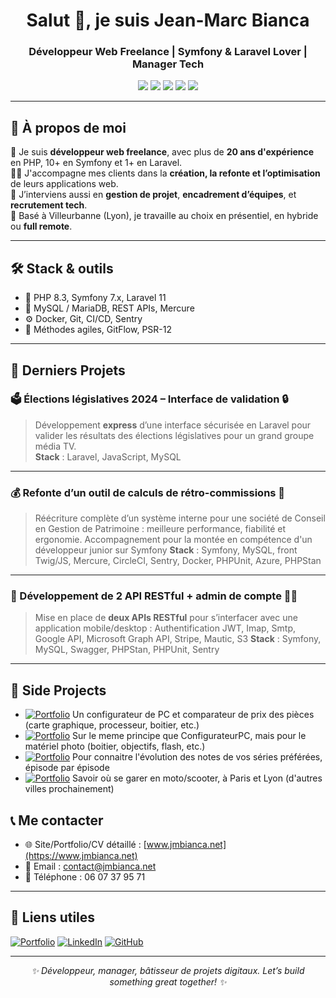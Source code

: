 <h1 align="center">Salut 👋, je suis Jean-Marc Bianca</h1>
<h3 align="center">Développeur Web Freelance | Symfony & Laravel Lover | Manager Tech</h3>

<p align="center">
  <img src="https://img.shields.io/badge/PHP-8.3-blue?logo=php&logoColor=white" />
  <img src="https://img.shields.io/badge/Symfony-7.x-black?logo=symfony&logoColor=white" />
  <img src="https://img.shields.io/badge/Laravel-11-red?logo=laravel&logoColor=white" />
  <img src="https://img.shields.io/badge/MySQL-DB-orange?logo=mysql&logoColor=white" />
  <img src="https://img.shields.io/badge/Docker-ready-blue?logo=docker&logoColor=white" />
</p>

---

## 🚀 À propos de moi

🎯 Je suis **développeur web freelance**, avec plus de **20 ans d'expérience** en PHP, 10+ en Symfony et 1+ en Laravel.  
👨‍💻 J'accompagne mes clients dans la **création, la refonte et l’optimisation** de leurs applications web.  
🧠 J’interviens aussi en **gestion de projet**, **encadrement d’équipes**, et **recrutement tech**.  
📍 Basé à Villeurbanne (Lyon), je travaille au choix en présentiel, en hybride ou **full remote**.

---

## 🛠️ Stack & outils

- 🔹 PHP 8.3, Symfony 7.x, Laravel 11
- 🔸 MySQL / MariaDB, REST APIs, Mercure
- ⚙️ Docker, Git, CI/CD, Sentry
- 🧰 Méthodes agiles, GitFlow, PSR-12

---

## 🧩 Derniers Projets

### 🗳️ Élections législatives 2024 – Interface de validation 🔒
> Développement **express** d’une interface sécurisée en Laravel pour valider les résultats des élections législatives pour un grand groupe média TV.  
> **Stack** : Laravel, JavaScript, MySQL

---

### 💰 Refonte d’un outil de calculs de rétro-commissions 💼
> Réécriture complète d’un système interne pour une société de Conseil en Gestion de Patrimoine : meilleure performance, fiabilité et ergonomie.
> Accompagnement pour la montée en compétence d'un développeur junior sur Symfony
> **Stack** : Symfony, MySQL, front Twig/JS, Mercure, CircleCI, Sentry, Docker, PHPUnit, Azure, PHPStan

---

### 📡 Développement de 2 API RESTful + admin de compte 👨‍💼
> Mise en place de **deux APIs RESTful** pour s’interfacer avec une application mobile/desktop : Authentification JWT, Imap, Smtp, Google API, Microsoft Graph API, Stripe, Mautic, S3
> **Stack** : Symfony, MySQL, Swagger, PHPStan, PHPUnit, Sentry

---

## 🎯 Side Projects

- [![Portfolio](https://img.shields.io/badge/ConfigurateurPC-Symfony-blue)](https://configurateurpc.com) Un configurateur de PC et comparateur de prix des pièces (carte graphique, processeur, boitier, etc.)
- [![Portfolio](https://img.shields.io/badge/PanelPhoto-Symfony-blue)](https://panelphoto.com) Sur le meme principe que ConfigurateurPC, mais pour le matériel photo (boitier, objectifs, flash, etc.)
- [![Portfolio](https://img.shields.io/badge/TVShowRating-Symfony-blue)](https://tvshowrating.com) Pour connaitre l'évolution des notes de vos séries préférées, épisode par épisode
- [![Portfolio](https://img.shields.io/badge/GareTaMoto-Symfony-blue)](https://garetamoto.com) Savoir où se garer en moto/scooter, à Paris et Lyon (d'autres villes prochainement)

## 📞 Me contacter

- 🌐 Site/Portfolio/CV détaillé : [www.jmbianca.net](https://www.jmbianca.net)
- 📧 Email : [contact@jmbianca.net](mailto:contact@jmbianca.net)
- 📱 Téléphone : 06 07 37 95 71

---

## 🔗 Liens utiles

[![Portfolio](https://img.shields.io/badge/-Portfolio-000?style=for-the-badge&logo=firefox&logoColor=white)](https://www.jmbianca.net)
[![LinkedIn](https://img.shields.io/badge/-LinkedIn-0077B5?style=for-the-badge&logo=linkedin&logoColor=white)](https://www.linkedin.com/in/jeanmarcbianca/)
[![GitHub](https://img.shields.io/badge/-GitHub-181717?style=for-the-badge&logo=github&logoColor=white)](https://github.com/jmbianca)

---

<p align="center">
  <i>✨ Développeur, manager, bâtisseur de projets digitaux. Let’s build something great together! ✨</i>
</p>
